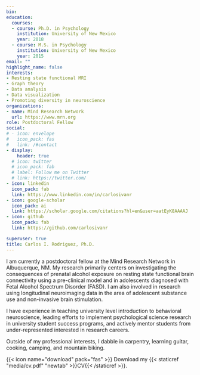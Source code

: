 ```yaml
---
bio:
education:
  courses:
  - course: Ph.D. in Psychology
    institution: University of New Mexico
    year: 2018
  - course: M.S. in Psychology
    institution: University of New Mexico
    year: 2015
email: ""
highlight_name: false
interests:
- Resting state functional MRI
- Graph theory
- Data analysis
- Data visualization
- Promoting diversity in neuroscience
organizations:
- name: Mind Research Network
  url: https://www.mrn.org
role: Postdoctoral Fellow
social:
# - icon: envelope
#   icon_pack: fas
#   link: /#contact
- display:
    header: true
  # icon: twitter
  # icon_pack: fab
  # label: Follow me on Twitter
  # link: https://twitter.com/
- icon: linkedin
  icon_pack: fab
  link: https://www.linkedin.com/in/carlosivanr
- icon: google-scholar
  icon_pack: ai
  link: https://scholar.google.com/citations?hl=en&user=aatEyK8AAAAJ
- icon: github
  icon_pack: fab
  link: https://github.com/carlosivanr

superuser: true
title: Carlos I. Rodriguez, Ph.D.
---
```


I am currently a postdoctoral fellow at the Mind Research Network in Albuquerque, NM. My research primarily centers on investigating the consequences of prenatal alcohol exposure on resting state functional brain connectivity using a pre-clinical model and in adolescents diagnosed with Fetal Alcohol Spectrum Disorder (FASD). I am also involved in research using longitudinal neuroimaging data in the area of adolescent substance use and non-invasive brain stimulation.

I have experience in teaching university level introduction to behavioral neuroscience, leading efforts to implement psychological science research in university student success programs, and actively mentor students from under-represented interested in research careers.

Outside of my professional interests, I dabble in carpentry, learning guitar, cooking, camping, and mountain biking.


{{< icon name="download" pack="fas" >}} Download my {{< staticref "media/cv.pdf" "newtab" >}}CV{{< /staticref >}}.
